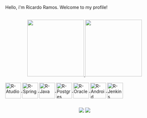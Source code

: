 Hello, i'm Ricardo Ramos. Welcome to my profile!

<br>
<div align="center">
   <a href="https://github.com/ricardo-ramos-moura">
      <img height="180em" src="https://github-readme-stats.vercel.app/api?username=ricardo-ramos-moura&show_icons=true&theme=dark&include_all_commits=true&count_private=true"/>
      <img height="180em" src="https://github-readme-stats.vercel.app/api/top-langs/?username=ricardo-ramos-moura&layout=compact&langs_count=7&theme=dark"/>
</div>
<div style="display: inline_block"><br>  
<img align="center" alt="R-Atudio"   height="50" width="50" src="https://cdn.jsdelivr.net/gh/devicons/devicon/icons/androidstudio/androidstudio-original.svg">
<img align="center" alt="R-Spring"   height="50" width="50" src="https://cdn.jsdelivr.net/gh/devicons/devicon/icons/spring/spring-original.svg">       
<img align="center" alt="R-Java"     height="50" width="50" src="https://cdn.jsdelivr.net/gh/devicons/devicon/icons/java/java-original-wordmark.svg">  
<img align="center" alt="R-Postgres" height="50" width="50" src="https://cdn.jsdelivr.net/gh/devicons/devicon/icons/postgresql/postgresql-original-wordmark.svg">  
<img align="center" alt="R-Oracle"   height="50" width="50" src="https://cdn.jsdelivr.net/gh/devicons/devicon/icons/oracle/oracle-original.svg" >  
<img align="center" alt="R-Android"  height="50" width="50"  src="https://cdn.jsdelivr.net/gh/devicons/devicon/icons/android/android-original.svg">
<img align="center" alt="R-Jenkins"  height="50" width="50"  src="https://cdn.jsdelivr.net/gh/devicons/devicon/icons/jenkins/jenkins-original.svg">


</div>
  
  ##
 
<div align="center">
<a href="https://instagram.com/ricardoramosdrums" target="_blank"><img src="https://img.shields.io/badge/-Instagram-%23E4405F?style=for-the-badge&logo=instagram&logoColor=white" target="_blank"></a>  
<a href="https://www.linkedin.com/in/ricardo-ramos-moura" target="_blank"><img src="https://img.shields.io/badge/-LinkedIn-%230077B5?style=for-the-badge&logo=linkedin&logoColor=white" target="_blank"></a> 
</center>
</div>
